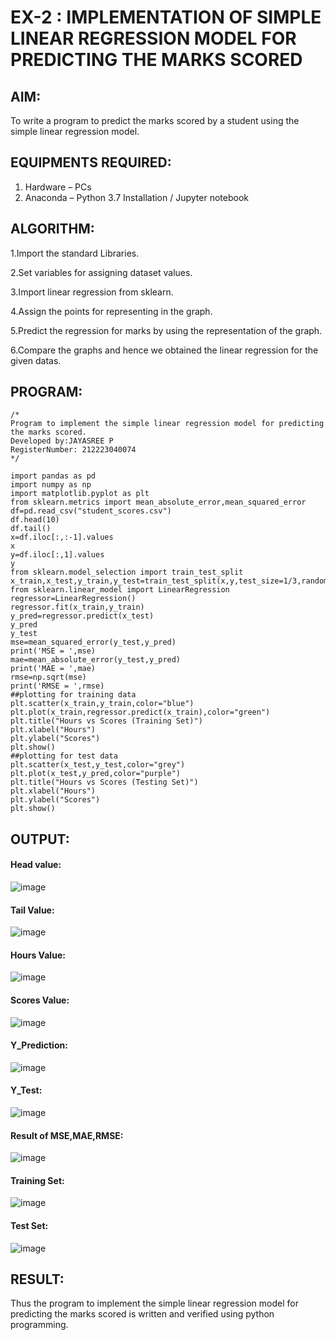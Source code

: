 # EX-2 : IMPLEMENTATION OF SIMPLE LINEAR REGRESSION MODEL FOR PREDICTING THE MARKS SCORED 

## AIM:
To write a program to predict the marks scored by a student using the simple linear regression model.

## EQUIPMENTS REQUIRED:
1. Hardware – PCs
2. Anaconda – Python 3.7 Installation / Jupyter notebook

## ALGORITHM:

1.Import the standard Libraries.

2.Set variables for assigning dataset values.

3.Import linear regression from sklearn.

4.Assign the points for representing in the graph.

5.Predict the regression for marks by using the representation of the graph.

6.Compare the graphs and hence we obtained the linear regression for the given datas.

## PROGRAM:

```
/*
Program to implement the simple linear regression model for predicting the marks scored.
Developed by:JAYASREE P
RegisterNumber: 212223040074
*/

import pandas as pd
import numpy as np
import matplotlib.pyplot as plt
from sklearn.metrics import mean_absolute_error,mean_squared_error
df=pd.read_csv("student_scores.csv")
df.head(10)
df.tail()
x=df.iloc[:,:-1].values
x
y=df.iloc[:,1].values
y
from sklearn.model_selection import train_test_split
x_train,x_test,y_train,y_test=train_test_split(x,y,test_size=1/3,random_state=0)
from sklearn.linear_model import LinearRegression
regressor=LinearRegression()
regressor.fit(x_train,y_train)
y_pred=regressor.predict(x_test)
y_pred
y_test
mse=mean_squared_error(y_test,y_pred)
print('MSE = ',mse)
mae=mean_absolute_error(y_test,y_pred)
print('MAE = ',mae)
rmse=np.sqrt(mse)
print('RMSE = ',rmse)
##plotting for training data
plt.scatter(x_train,y_train,color="blue")
plt.plot(x_train,regressor.predict(x_train),color="green")
plt.title("Hours vs Scores (Training Set)")
plt.xlabel("Hours")
plt.ylabel("Scores")
plt.show()
##plotting for test data
plt.scatter(x_test,y_test,color="grey")
plt.plot(x_test,y_pred,color="purple")
plt.title("Hours vs Scores (Testing Set)")
plt.xlabel("Hours")
plt.ylabel("Scores")
plt.show()

```


## OUTPUT:

#### Head value:

![image](https://github.com/user-attachments/assets/61964e83-f07e-43c2-a6c6-03c40586e1c4)

#### Tail Value:

![image](https://github.com/user-attachments/assets/bf495320-cf3b-4a5f-87a1-981abfee4ef8)

#### Hours Value:

![image](https://github.com/user-attachments/assets/c19401b4-2e41-4176-9622-6b365cd58e50)

#### Scores Value:

![image](https://github.com/user-attachments/assets/93aacbc4-9c81-4f4a-a5bb-e9e930dbce1a)

#### Y_Prediction:

![image](https://github.com/user-attachments/assets/9b711dbf-3537-41b7-93a0-64b7067dff17)

#### Y_Test:

![image](https://github.com/user-attachments/assets/ed2ed1ef-9dfa-4a96-bc7e-0f0414ee8cbf)

#### Result of MSE,MAE,RMSE:

![image](https://github.com/user-attachments/assets/8191ca04-0d04-4950-ba4b-c2c66399c959)

#### Training Set:

![image](https://github.com/user-attachments/assets/9c8aab62-cc2f-42ae-acc3-c67c53ef60e5)

#### Test Set:

![image](https://github.com/user-attachments/assets/e656a1eb-6108-4a72-9a06-8123bc27a654)









## RESULT:
Thus the program to implement the simple linear regression model for predicting the marks scored is written and verified using python programming.
